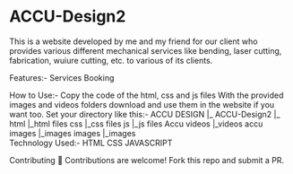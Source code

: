 # ACCU-Design2
This is a website developed by me and my friend for our client who provides various different mechanical services like bending, laser cutting, fabrication, wuiure cutting, etc. to various of its clients.

Features:-
Services Booking

How to Use:-
Copy the code of the html, css and js files
With the provided images and videos folders download and use them in the website if you want too.
Set your directory like this:-
ACCU DESIGN
|_
  ACCU-Design2
              |_
                html
                    |_html files
                css
                    |_css files
                js
                  |_js files
                Accu videos
                            |_videos
                accu images
                            |_images
                images
                      |_images               
Technology Used:-
HTML
CSS
JAVASCRIPT

Contributing 🤝
Contributions are welcome! Fork this repo and submit a PR.
